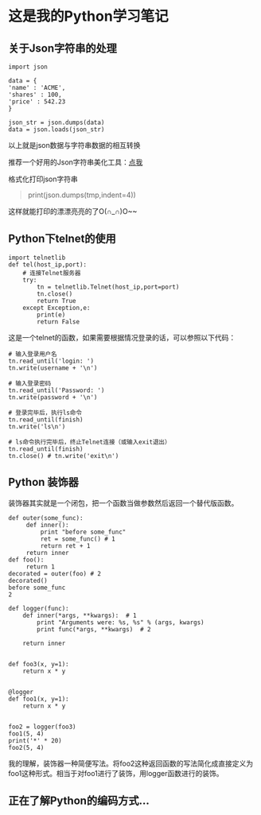 # 这是我的Python学习笔记
## 关于Json字符串的处理

```
import json
 
data = {
'name' : 'ACME',
'shares' : 100,
'price' : 542.23
}
 
json_str = json.dumps(data)
data = json.loads(json_str)
```
以上就是json数据与字符串数据的相互转换

推荐一个好用的Json字符串美化工具：[点我](http://tools.jb51.net/code/json#home)

格式化打印json字符串

>print(json.dumps(tmp,indent=4))

这样就能打印的漂漂亮亮的了O(∩_∩)O~~


## Python下telnet的使用
```
import telnetlib
def tel(host_ip,port):
    # 连接Telnet服务器
    try:
        tn = telnetlib.Telnet(host_ip,port=port)
        tn.close()
        return True
    except Exception,e:
        print(e)
        return False
```
这是一个telnet的函数，如果需要根据情况登录的话，可以参照以下代码：
```
# 输入登录用户名
tn.read_until('login: ')
tn.write(username + '\n')

# 输入登录密码
tn.read_until('Password: ')
tn.write(password + '\n')

# 登录完毕后，执行ls命令
tn.read_until(finish)
tn.write('ls\n')

# ls命令执行完毕后，终止Telnet连接（或输入exit退出）
tn.read_until(finish)
tn.close() # tn.write('exit\n')
```

## Python 装饰器
装饰器其实就是一个闭包，把一个函数当做参数然后返回一个替代版函数。
```
def outer(some_func):
     def inner():
         print "before some_func"
         ret = some_func() # 1
         return ret + 1
     return inner
def foo():
     return 1
decorated = outer(foo) # 2
decorated()
before some_func
2
```

```
def logger(func):
    def inner(*args, **kwargs):  # 1
        print "Arguments were: %s, %s" % (args, kwargs)
        print func(*args, **kwargs)  # 2

    return inner


def foo3(x, y=1):
    return x * y


@logger
def foo1(x, y=1):
    return x * y


foo2 = logger(foo3)
foo1(5, 4)
print('*' * 20)
foo2(5, 4)

```
我的理解，装饰器一种简便写法。将foo2这种返回函数的写法简化成直接定义为foo1这种形式。相当于对foo1进行了装饰，用logger函数进行的装饰。

## 正在了解Python的编码方式...



